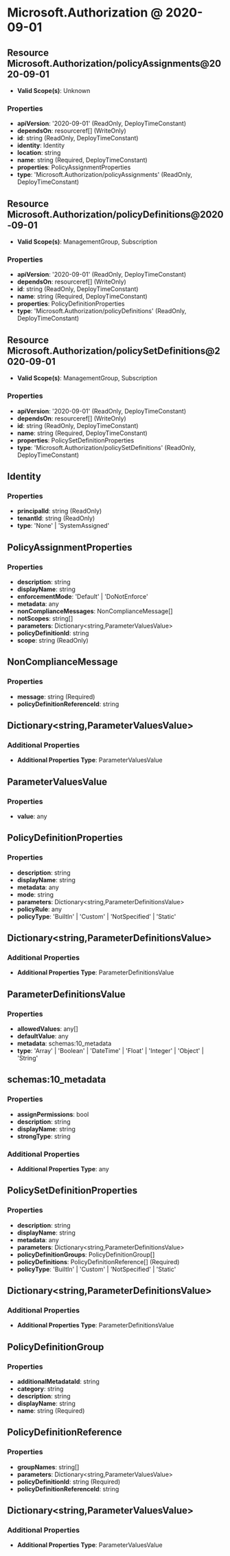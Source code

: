 # Microsoft.Authorization @ 2020-09-01

## Resource Microsoft.Authorization/policyAssignments@2020-09-01
* **Valid Scope(s)**: Unknown
### Properties
* **apiVersion**: '2020-09-01' (ReadOnly, DeployTimeConstant)
* **dependsOn**: resourceref[] (WriteOnly)
* **id**: string (ReadOnly, DeployTimeConstant)
* **identity**: Identity
* **location**: string
* **name**: string (Required, DeployTimeConstant)
* **properties**: PolicyAssignmentProperties
* **type**: 'Microsoft.Authorization/policyAssignments' (ReadOnly, DeployTimeConstant)

## Resource Microsoft.Authorization/policyDefinitions@2020-09-01
* **Valid Scope(s)**: ManagementGroup, Subscription
### Properties
* **apiVersion**: '2020-09-01' (ReadOnly, DeployTimeConstant)
* **dependsOn**: resourceref[] (WriteOnly)
* **id**: string (ReadOnly, DeployTimeConstant)
* **name**: string (Required, DeployTimeConstant)
* **properties**: PolicyDefinitionProperties
* **type**: 'Microsoft.Authorization/policyDefinitions' (ReadOnly, DeployTimeConstant)

## Resource Microsoft.Authorization/policySetDefinitions@2020-09-01
* **Valid Scope(s)**: ManagementGroup, Subscription
### Properties
* **apiVersion**: '2020-09-01' (ReadOnly, DeployTimeConstant)
* **dependsOn**: resourceref[] (WriteOnly)
* **id**: string (ReadOnly, DeployTimeConstant)
* **name**: string (Required, DeployTimeConstant)
* **properties**: PolicySetDefinitionProperties
* **type**: 'Microsoft.Authorization/policySetDefinitions' (ReadOnly, DeployTimeConstant)

## Identity
### Properties
* **principalId**: string (ReadOnly)
* **tenantId**: string (ReadOnly)
* **type**: 'None' | 'SystemAssigned'

## PolicyAssignmentProperties
### Properties
* **description**: string
* **displayName**: string
* **enforcementMode**: 'Default' | 'DoNotEnforce'
* **metadata**: any
* **nonComplianceMessages**: NonComplianceMessage[]
* **notScopes**: string[]
* **parameters**: Dictionary<string,ParameterValuesValue>
* **policyDefinitionId**: string
* **scope**: string (ReadOnly)

## NonComplianceMessage
### Properties
* **message**: string (Required)
* **policyDefinitionReferenceId**: string

## Dictionary<string,ParameterValuesValue>
### Additional Properties
* **Additional Properties Type**: ParameterValuesValue

## ParameterValuesValue
### Properties
* **value**: any

## PolicyDefinitionProperties
### Properties
* **description**: string
* **displayName**: string
* **metadata**: any
* **mode**: string
* **parameters**: Dictionary<string,ParameterDefinitionsValue>
* **policyRule**: any
* **policyType**: 'BuiltIn' | 'Custom' | 'NotSpecified' | 'Static'

## Dictionary<string,ParameterDefinitionsValue>
### Additional Properties
* **Additional Properties Type**: ParameterDefinitionsValue

## ParameterDefinitionsValue
### Properties
* **allowedValues**: any[]
* **defaultValue**: any
* **metadata**: schemas:10_metadata
* **type**: 'Array' | 'Boolean' | 'DateTime' | 'Float' | 'Integer' | 'Object' | 'String'

## schemas:10_metadata
### Properties
* **assignPermissions**: bool
* **description**: string
* **displayName**: string
* **strongType**: string
### Additional Properties
* **Additional Properties Type**: any

## PolicySetDefinitionProperties
### Properties
* **description**: string
* **displayName**: string
* **metadata**: any
* **parameters**: Dictionary<string,ParameterDefinitionsValue>
* **policyDefinitionGroups**: PolicyDefinitionGroup[]
* **policyDefinitions**: PolicyDefinitionReference[] (Required)
* **policyType**: 'BuiltIn' | 'Custom' | 'NotSpecified' | 'Static'

## Dictionary<string,ParameterDefinitionsValue>
### Additional Properties
* **Additional Properties Type**: ParameterDefinitionsValue

## PolicyDefinitionGroup
### Properties
* **additionalMetadataId**: string
* **category**: string
* **description**: string
* **displayName**: string
* **name**: string (Required)

## PolicyDefinitionReference
### Properties
* **groupNames**: string[]
* **parameters**: Dictionary<string,ParameterValuesValue>
* **policyDefinitionId**: string (Required)
* **policyDefinitionReferenceId**: string

## Dictionary<string,ParameterValuesValue>
### Additional Properties
* **Additional Properties Type**: ParameterValuesValue

